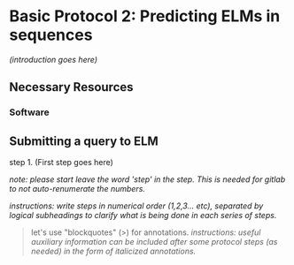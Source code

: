 # Basic Protocol 2: Predicting ELMs in sequences 

*(introduction goes here)*

## Necessary Resources

### Software

## Submitting a query to ELM 

step 1. (First step goes here)

*note: please start leave the word 'step' in the step. This is needed for
gitlab to not auto-renumerate the numbers.*

*instructions: write steps in numerical order (1,2,3... etc), separated by
logical subheadings to clarify what is being done in each series of steps.*

> let's use "blockquotes" (>) for annotations.
> *instructions: useful auxiliary information can be included after some
> protocol steps (as needed) in the form of italicized annotations.*
